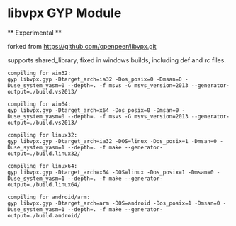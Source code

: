 # libvpx GYP Module

** Experimental **

forked from https://github.com/openpeer/libvpx.git

supports shared_library, fixed in windows builds, including def and rc files.

```
compiling for win32:
gyp libvpx.gyp -Dtarget_arch=ia32 -Dos_posix=0 -Dmsan=0 -Duse_system_yasm=0 --depth=. -f msvs -G msvs_version=2013 --generator-output=./build.vs2013/

compiling for win64:
gyp libvpx.gyp -Dtarget_arch=x64 -Dos_posix=0 -Dmsan=0 -Duse_system_yasm=0 --depth=. -f msvs -G msvs_version=2013 --generator-output=./build.vs2013/

compiling for linux32:
gyp libvpx.gyp -Dtarget_arch=ia32 -DOS=linux -Dos_posix=1 -Dmsan=0 -Duse_system_yasm=1 --depth=. -f make --generator-output=./build.linux32/

compiling for linux64:
gyp libvpx.gyp -Dtarget_arch=x64 -DOS=linux -Dos_posix=1 -Dmsan=0 -Duse_system_yasm=1 --depth=. -f make --generator-output=./build.linux64/

compiling for android/arm:
gyp libvpx.gyp -Dtarget_arch=arm -DOS=android -Dos_posix=1 -Dmsan=0 -Duse_system_yasm=1 --depth=. -f make --generator-output=./build.android/
```